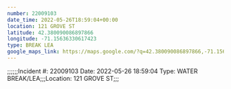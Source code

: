 ```yaml
---
number: 22009103
date_time: 2022-05-26T18:59:04+00:00
location: 121 GROVE ST
latitude: 42.380090086897866
longitude: -71.15636330617423
type: BREAK LEA
google_maps_link: https://maps.google.com/?q=42.380090086897866,-71.15636330617423
---
```


;;;;;;Incident #: 22009103  Date: 2022-05-26 18:59:04   Type: WATER BREAK/LEA;;;Location: 121 GROVE ST;;;
